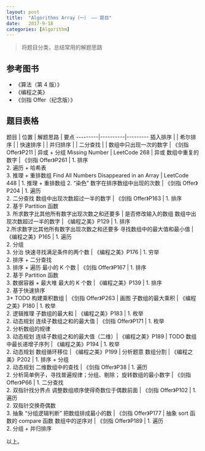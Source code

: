 ```yaml
---
layout: post
title:  "Algorithms Array（一） —— 题目"
date:   2017-9-18
categories: [Algorithm]
---
```


> 将题目分类，总结常用的解题思路

## 参考图书
- 《算法（第 4 版）》
- 《编程之美》
- 《剑指 Offer（纪念版）》

## 题目表格

题目 | 位置 | 解题思路 | 要点
---------|----------|---------
插入排序 |  |
希尔排序 |  |
快速排序 |  |
并归排序 |  |
二分查找 |  |
数组中只出现一次的数字 | 《剑指 Offer》P211 | 异或 + 分组
Missing Number | LeetCode 268 | 异或
数组中重复的数字 | 《剑指 Offer》P261 | 1. 排序 <br> 2. 遍历 + 哈希表 <br> 3. 推理 + 重排数组
Find All Numbers Disappeared in an Array | LeetCode 448 | 1. 推理 + 重排数组 2. “染色”
数字在排序数组中出现的次数 | 《剑指 Offer》P204 | 1. 遍历 <br> 2. 二分查找
数组中出现次数超过一半的数字 | 《剑指 Offer》P163 | 1. 排序 <br> 2. 基于 Partition 函数 <br> 3. 所求数字比其他所有数字出现次数之和还要多 | 是否修改输入的数组
数组中出现次数超过一半的数字 | 《编程之美》P129 | 1. 排序 <br> 2.所求数字比其他所有数字出现次数之和还要多
寻找数组中的最大值和最小值 | 《编程之美》P165 | 1. 遍历 <br> 2. 分组 <br> 3. 分治
快速寻找满足条件的两个数 | 《编程之美》P176 | 1. 穷举 <br> 2. 排序 + 二分查找 <br> 3. 排序 + 遍历
最小的 K 个数 | 《剑指 Offer》P167 | 1. 排序 <br> 2. 基于 Partition 函数 <br> 3. 数据容器 + 最大堆
最大的 K 个数 | 《编程之美》P139 | 1. 排序 <br> 2. 基于快速排序 <br> 3+ TODO
构建乘积数组 | 《剑指 Offer》P263 | 画图
子数组的最大乘积 | 《编程之美》P180 | 1. 枚举 <br> 2. 逻辑推理
子数组的最大和 | 《编程之美》P183 | 1. 枚举 <br> 2. 动态规划
连续子数组之和的最大值 | 《剑指 Offer》P171 | 1. 枚举 <br> 2. 分析数组的规律 <br> 3. 动态规划
连续子数组之和的最大值（二维）| 《编程之美》P189 | TODO
数组中最长递增子序列 | 《编程之美》P194 | 1. 枚举 <br> 2. 动态规划
数组循环移位 | 《编程之美》P199 | 分析题意
数组分割 | 《编程之美》P202 | 1. 排序 + 分组 <br> 2. 动态规划
二维数组中的查找 | 《剑指 Offer》P38 | 1. 遍历 <br> 2. 分析简单例子，寻找普遍规律；分组、剔除；
旋转数组的最小数字 | 《剑指 Offer》P66 | 1. 二分查找 <br> 2. 双指针找分界点
调整数组顺序使得奇数位于偶数前面 | 《剑指 Offer》P102 | 1. 遍历 <br> 2. 双指针交换奇偶数 <br> 3. 抽象 “分组逻辑判断”
把数组排成最小的数 | 《剑指 Offer》P177 | 抽象 sort 函数的 compare 函数
数组中的逆序对 | 《剑指 Offer》P189 | 1. 遍历 <br> 2. 分组 + 并归排序

以上。
